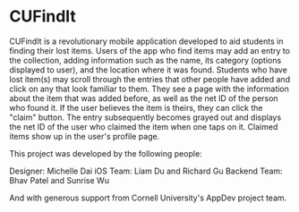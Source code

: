 # CUFindIt

CUFindIt is a revolutionary mobile application developed to aid students in finding their lost items. Users of the app who find items may add an entry to the 
collection, adding information such as the name, its category (options displayed to user), and the location where it was found. Students who have lost item(s) may 
scroll through the entries that other people have added and click on any that look familiar to them. They see a page with the information about the item that was
added before, as well as the net ID of the person who found it. If the user believes the item is theirs, they can click the "claim" button. The entry subsequently 
becomes grayed out and displays the net ID of the user who claimed the item when one taps on it. Claimed items show up in the user's profile page. 

This project was developed by the following people:

Designer: Michelle Dai 
iOS Team: Liam Du and Richard Gu 
Backend Team: Bhav Patel and Sunrise Wu 

And with generous support from Cornell University's AppDev project team. 

